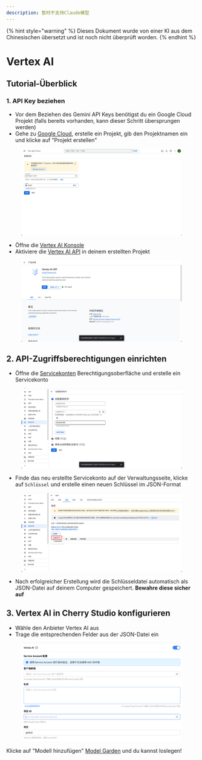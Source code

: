 ```yaml
---
description: 暂时不支持Claude模型
---
```


{% hint style="warning" %}
Dieses Dokument wurde von einer KI aus dem Chinesischen übersetzt und ist noch nicht überprüft worden.
{% endhint %}

# Vertex AI

## Tutorial-Überblick

### 1. API Key beziehen

* Vor dem Beziehen des Gemini API Keys benötigst du ein Google Cloud Projekt (falls bereits vorhanden, kann dieser Schritt übersprungen werden)
* Gehe zu [Google Cloud](https://console.cloud.google.com/projectcreate), erstelle ein Projekt, gib den Projektnamen ein und klicke auf "Projekt erstellen"

<figure><img src="../../.gitbook/assets/image (1).png" alt=""><figcaption></figcaption></figure>

* Öffne die [Vertex AI Konsole](https://console.cloud.google.com/vertex-ai)
* Aktiviere die [Vertex AI API](https://console.cloud.google.com/apis/library/aiplatform.googleapis.com?inv=1\&invt=Ab0iBA) in deinem erstellten Projekt

<figure><img src="../../.gitbook/assets/image (78).png" alt=""><figcaption></figcaption></figure>

## 2. API-Zugriffsberechtigungen einrichten

* Öffne die [Servicekonten](https://console.cloud.google.com/iam-admin/serviceaccounts) Berechtigungsoberfläche und erstelle ein Servicekonto

<figure><img src="../../.gitbook/assets/image (79).png" alt=""><figcaption></figcaption></figure>

* Finde das neu erstellte Servicekonto auf der Verwaltungsseite, klicke auf `Schlüssel` und erstelle einen neuen Schlüssel im JSON-Format

<figure><img src="../../.gitbook/assets/image (80).png" alt=""><figcaption></figcaption></figure>

* Nach erfolgreicher Erstellung wird die Schlüsseldatei automatisch als JSON-Datei auf deinem Computer gespeichert. **Bewahre diese sicher auf**

## 3. Vertex AI in Cherry Studio konfigurieren

* Wähle den Anbieter Vertex AI aus
* Trage die entsprechenden Felder aus der JSON-Datei ein

<figure><img src="../../.gitbook/assets/image (81).png" alt=""><figcaption></figcaption></figure>

Klicke auf "Modell hinzufügen" [Model Garden](https://console.cloud.google.com/vertex-ai/model-garden) und du kannst loslegen!